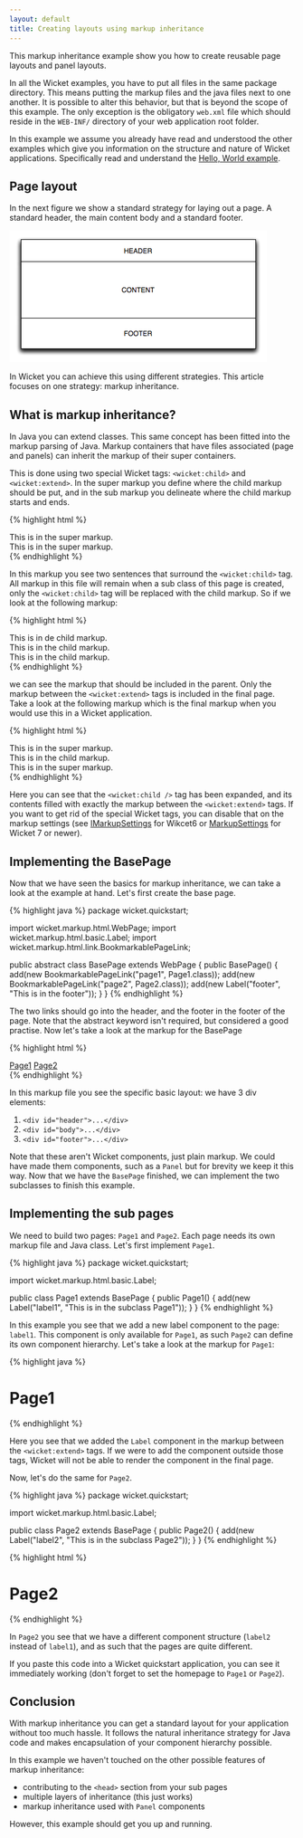 ```yaml
---
layout: default
title: Creating layouts using markup inheritance
---
```


This markup inheritance example show you how to create reusable page layouts
and panel layouts.

In all the Wicket examples, you have to put all files in the same package
directory. This means putting the markup files and the java files next to one
another. It is possible to alter this behavior, but that is beyond the scope
of this example. The only exception is the obligatory `web.xml` file which
should reside in the `WEB-INF/` directory of your web application root
folder.

In this example we assume you already have read and understood the other
examples which give you information on the structure and nature of Wicket
applications. Specifically read and understand the [Hello, World
example](helloworld.html).

## Page layout

In the next figure we show a standard strategy for laying out a page. A
standard header, the main content body and a standard footer.

![Markup inheritance diagram](markupinheritance1.png)

In Wicket you can achieve this using different strategies. This article
focuses on one strategy: markup inheritance.

## What is markup inheritance?

In Java you can extend classes. This same concept has been fitted into the
markup parsing of Java. Markup containers that have files associated (page
and panels) can inherit the markup of their super containers.

This is done using two special Wicket tags: `<wicket:child>` and
`<wicket:extend>`. In the super markup you define where the child markup
should be put, and in the sub markup you delineate where the child markup
starts and ends.

{% highlight html %}
<html>
    <head></head>
    <body>
        This is in the super markup.<br>
        <wicket:child />
        This is in the super markup.<br>
    </body>
</html>
{% endhighlight %}

In this markup you see two sentences that surround the `<wicket:child>` tag.
All markup in this file will remain when a sub class of this page is created,
only the `<wicket:child>` tag will be replaced with the child markup. So if we
look at the following markup:

{% highlight html %}
<html>
<head></head>
<body>
    This is in de child markup.<br>
    <wicket:extend>
    This is in the child markup.<br>
    </wicket:extend>
    This is in the child markup.<br>
</body>
</html>
{% endhighlight %}

we can see the markup that should be included in the parent. Only the markup
between the `<wicket:extend>` tags is included in the final page. Take a look
at the following markup which is the final markup when you would use this in
a Wicket application.

{% highlight html %}
<html>
<head></head>
<body>
    This is in the super markup.<br>
    <wicket:child><wicket:extend>
    This is in the child markup.<br>
    </wicket:extend></wicket:child>
    This is in the super markup.<br>
</body>
</html>
{% endhighlight %}

Here you can see that the `<wicket:child />` tag has been expanded, and its
contents filled with exactly the markup between the `<wicket:extend>` tags.
If you want to get rid of the special Wicket tags, you can disable that on
the markup settings
(see [IMarkupSettings](https://ci.apache.org/projects/wicket/apidocs/6.x/org/apache/wicket/settings/IMarkupSettings.html) for Wikcet6
or [MarkupSettings](https://ci.apache.org/projects/wicket/apidocs/7.x/org/apache/wicket/settings/MarkupSettings.html) for Wicket 7 or newer).

## Implementing the BasePage

Now that we have seen the basics for markup inheritance, we can take a
look at the example at hand. Let's first create the base page.

{% highlight java %}
package wicket.quickstart;

import wicket.markup.html.WebPage;
import wicket.markup.html.basic.Label;
import wicket.markup.html.link.BookmarkablePageLink;

public abstract class BasePage extends WebPage {
	public BasePage() {
		add(new BookmarkablePageLink("page1", Page1.class));
		add(new BookmarkablePageLink("page2", Page2.class));
		add(new Label("footer", "This is in the footer"));
	}
}
{% endhighlight %}

The two links should go into the header, and the footer in the footer of the
page. Note that the abstract keyword isn't required, but considered a good
practise. Now let's take a look at the markup for the BasePage

{% highlight html %}
<html>
<head></head>
<body>
<div id="header">
    <a href="#" wicket:id="page1">Page1</a>
    <a href="#" wicket:id="page2">Page2</a>
</div>
<div id="body">
<wicket:child />
</div>
<div id="footer">
	<span wicket:id="footer"></span>
</div>
</body>
</html>
{% endhighlight %}

In this markup file you see the specific basic layout: we have 3 div
elements:

1. `<div id="header">...</div>`
2. `<div id="body">...</div>`
3. `<div id="footer">...</div>`

Note that these aren't Wicket components, just plain markup. We could have
made them components, such as a `Panel` but for brevity we keep it this way.
Now that we have the `BasePage` finished, we can implement the two subclasses
to finish this example.

## Implementing the sub pages

We need to build two pages: `Page1` and `Page2`. Each page needs its own
markup file and Java class. Let's first implement `Page1`.

{% highlight java %}
package wicket.quickstart;

import wicket.markup.html.basic.Label;

public class Page1 extends BasePage {
	public Page1() {
		add(new Label("label1", "This is in the subclass Page1"));
	}
}
{% endhighlight %}

In this example you see that we add a new label component to the page:
`label1`. This component is only available for `Page1`, as such `Page2` can
define its own component hierarchy. Let's take a look at the markup for
`Page1`:

{% highlight java %}
<html>
<head></head>
<body>
<wicket:extend>
    <h1>Page1</h1>
    <span wicket:id="label1"></span>
</wicket:extend>
</body>
</html>
{% endhighlight %}

Here you see that we added the `Label` component in the markup between the
`<wicket:extend>` tags. If we were to add the component outside those tags,
Wicket will not be able to render the component in the final page.

Now, let's do the same for `Page2`.

{% highlight java %}
package wicket.quickstart;

import wicket.markup.html.basic.Label;

public class Page2 extends BasePage {
	public Page2() {
		add(new Label("label2", "This is in the subclass Page2"));
	}
}
{% endhighlight %}

{% highlight html %}
<html>
<head></head>
<body>
<wicket:extend>
    <h1>Page2</h1>
    <span wicket:id="label2"></span>
</wicket:extend>
</body>
</html>
{% endhighlight %}

In `Page2` you see that we have a different component structure (`label2`
instead of `label1`), and as such that the pages are quite different.

If you paste this code into a Wicket quickstart application, you can see it
immediately working (don't forget to set the homepage to `Page1` or `Page2`).

## Conclusion

With markup inheritance you can get a standard layout for your application
without too much hassle. It follows the natural inheritance strategy for Java
code and makes encapsulation of your component hierarchy possible.

In this example we haven't touched on the other possible features of markup
inheritance:

* contributing to the `<head>` section from your sub pages
* multiple layers of inheritance (this just works)
* markup inheritance used with `Panel` components

However, this example should get you up and running.
